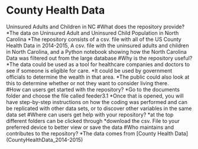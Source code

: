 # County Health Data
Uninsured Adults and Children in NC
#What does the repository provide?
*The data on Uninsured Adult and Uninsured Child Population in North Carolina 
*The repository consists of a csv. file with all of the US County Health Data in 2014-2015, A csv. file with the uninsured adults and children in North Carolina, and a Python notebook showing how the North Carolina Data was filtered out from the large database
#Why is the repository useful?
*The data could be used as a tool for healthcare companies and doctors to see if someone is eligible for care.
*It could be used by government officials to determine the wealth in that area.
*The public could also look at this to determine whether or not they want to consider living there.  
#How can users get started with the repository?
*Go to the documents folder and choose the file called feeder3.1
*Once that is opened, you will have step-by-step instructions on how the coding was performed and can be replicated with other data sets, or to discover other variables in the same data set
#Where can users get help with your repository?
*at the top different folders can be clicked through 
*download the csv. File to your preferred device to better view or save the data
#Who maintains and contributes to the repository?
	*The data comes from [County Health Data] (CountyHealthData_2014-2015)
	
